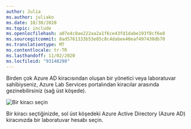 ```yaml
---
author: Julia
ms.author: juliako
ms.date: 10/30/2020
ms.topic: include
ms.openlocfilehash: a07e4c8ae222aa2a1f6ce43fd1dabe193f8cf6e8
ms.sourcegitcommit: 8ad5761333b53e85c8c4dabee40eaf497430db70
ms.translationtype: MT
ms.contentlocale: tr-TR
ms.lasthandoff: 11/02/2020
ms.locfileid: "93148298"
---
```

Birden çok Azure AD kiracısından oluşan bir yönetici veya laboratuvar sahibiyseniz, Azure Lab Services portalından kiracılar arasında gezinebilirsiniz (sağ üst köşede). 

![Bir kiracı seçin](../media/multi-tenant-support/picker.png)

Bir kiracı seçtiğinizde, sol üst köşedeki Azure Active Directory (Azure AD) kiracınızda bir laboratuvar hesabı seçin.
